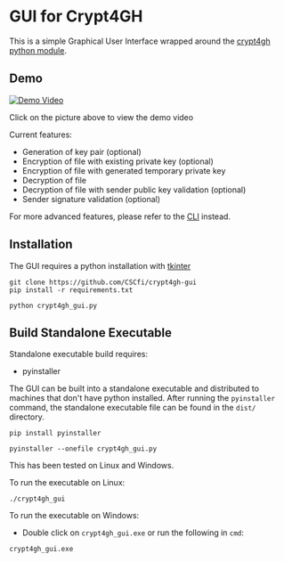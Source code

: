 # GUI for Crypt4GH

This is a simple Graphical User Interface wrapped around the [crypt4gh python module](https://github.com/EGA-archive/crypt4gh).

## Demo
[![Demo Video](https://kannu.csc.fi/apps/files_sharing/publicpreview/4fx4MiMjpRdXc2x?x=1914&y=531&a=true&file=crypt4gh-gui-video-thumbnail.jpg)](https://kannu.csc.fi/s/kYYW64PPaeccEnY)

Click on the picture above to view the demo video

Current features:
- Generation of key pair (optional)
- Encryption of file with existing private key (optional)
- Encryption of file with generated temporary private key
- Decryption of file
- Decryption of file with sender public key validation (optional)
- Sender signature validation (optional)

For more advanced features, please refer to the [CLI](https://github.com/EGA-archive/crypt4gh#usage) instead.

## Installation

The GUI requires a python installation with [tkinter](https://docs.python.org/3/library/tkinter.html)
```
git clone https://github.com/CSCfi/crypt4gh-gui
pip install -r requirements.txt

python crypt4gh_gui.py
```

## Build Standalone Executable

Standalone executable build requires:
- pyinstaller

The GUI can be built into a standalone executable and distributed to machines that don't have python installed. After running the `pyinstaller` command, the standalone executable file can be found in the `dist/` directory.

```
pip install pyinstaller

pyinstaller --onefile crypt4gh_gui.py
```

This has been tested on Linux and Windows.

To run the executable on Linux:
```
./crypt4gh_gui
```

To run the executable on Windows:
- Double click on `crypt4gh_gui.exe` or run the following in `cmd`:
```
crypt4gh_gui.exe
```

